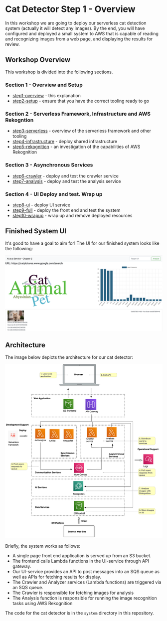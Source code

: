 # Cat Detector Step 1 - Overview
In this workshop we are going to deploy our serverless cat detection system (actually it will detect any images). By the end, you will have configured and deployed a small system to AWS that is capable of reading and recognizing images from a web page, and displaying the results for review.

## Workshop Overview
This workshop is divided into the following sections.

### Section 1 - Overview and Setup
* [step1-overview](../step1-overview) - this explanation
* [step2-setup](../step2-setup) - ensure that you have the correct tooling ready to go

### Section 2 - Serverless Framework, Infrastructure and AWS Rekogntion
* [step3-serverless](../step3-serverless) - overview of the serverless framework and other tooling
* [step4-infrastructure](../step4-infrastructure) - deploy shared infrastructure
* [step5-rekognition](../step5-rekognition) - an investigation of the capabilities of AWS Rekognition

###  Section 3 - Asynchronous Services
* [step6-crawler](../step6-crawler) - deploy and test the crawler service
* [step7-analysis](../step7-analysis) - deploy and test the analysis service

###  Section 4 - UI Deploy and test. Wrap up
* [step8-ui](../step8-ui) - deploy UI service
* [step9-full](../step9-full) - deploy the front end and test the system
* [step10-wrapup](../step10-wrapup) - wrap up and remove deployed resources

## Finished System UI
It's good to have a goal to aim for! The UI for our finished system looks like the following:

![UI](./cats.png "System UI")


## Architecture
The image below depicts the architecture for our cat detector:

![Architecture](./Chapter2SystemAWSDetails.png "System Architecture")

Briefly, the system works as follows:

* A single page front end application is served up from an S3 bucket.
* The frontend calls Lambda functions in the UI-service through API gateway.
* Our UI-service provides an API to post messages into an SQS queue as well as APIs for fetching results for display.
* The Crawler and Analyzer services (Lambda functions) are triggered via an SQS queue.
* The Crawler is responsible for fetching images for analysis
* The Analysis function is responsible for running the image recognition tasks using AWS Rekognition

The code for the cat detector is in the `system` directory in this repository.
